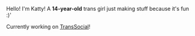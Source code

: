 Hello! I'm Katty! A **14-year-old** trans girl just making stuff because it's fun :)'

Currently working on <a href="https://transsocial.tk/">TransSocial</a>!
